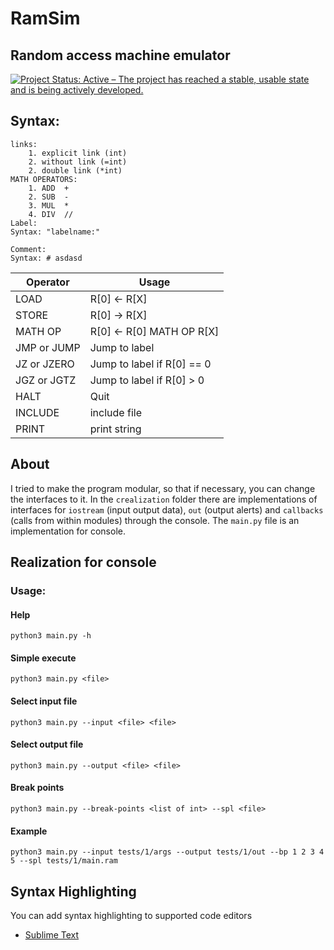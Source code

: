 # RamSim
## Random access machine emulator
[![Project Status: Active – The project has reached a stable, usable state and is being actively developed.](https://www.repostatus.org/badges/latest/active.svg)](https://www.repostatus.org/#active)

## Syntax:
```
links:
    1. explicit link (int)
    2. without link (=int)
    2. double link (*int)
MATH OPERATORS:
    1. ADD  +
    2. SUB  -
    3. MUL  *
    4. DIV  //
Label:
Syntax: "labelname:"

Comment:
Syntax: # asdasd
```
| Operator | Usage |
| ------ | ------ |
| LOAD | R[0] <- R[X] |
| STORE | R[0] -> R[X] |
| MATH OP | R[0] <- R[0] MATH OP R[X] |
| JMP or JUMP | Jump to label |
| JZ or JZERO | Jump to label if R[0] == 0 |
| JGZ or JGTZ | Jump to label if R[0] > 0 |
| HALT | Quit |
| INCLUDE | include file |
| PRINT | print string |

## About
I tried to make the program modular, so that if necessary, you can change the interfaces to it. In the `crealization` folder there are implementations of interfaces for `iostream` (input output data), `out` (output alerts) and `callbacks` (calls from within modules) through the console. The `main.py` file is an implementation for console. 

## Realization for console
### Usage:
#### Help
    python3 main.py -h
#### Simple execute
    python3 main.py <file>
#### Select input file
    python3 main.py --input <file> <file>
#### Select output file
    python3 main.py --output <file> <file> 
#### Break points
    python3 main.py --break-points <list of int> --spl <file>
#### Example
    python3 main.py --input tests/1/args --output tests/1/out --bp 1 2 3 4 5 --spl tests/1/main.ram 

## Syntax Highlighting
You can add syntax highlighting to supported code editors
- [Sublime Text](./code-highlighting/sublime-text/README.md)